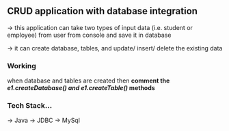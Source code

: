 <h2>CRUD application with database integration</h2>
<p>-> this application can take two types of input data (i.e. student or employee) from user from console and save it in database</p>
<p>-> it can create database, tables, and update/ insert/ delete the existing data</p>
<h3>Working</h3>
<p>when database and tables are created then <b> comment the</b> <b><i>e1.createDatabase() and e1.createTable()</i> methods</b></p>
<h3>Tech Stack...</h3>
-> Java
-> JDBC
-> MySql

